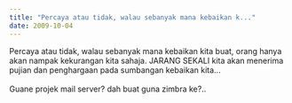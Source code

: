 ```yaml
---
title: "Percaya atau tidak, walau sebanyak mana kebaikan k..."
date: 2009-10-04
---
```

Percaya atau tidak, walau sebanyak mana kebaikan kita buat, orang hanya akan nampak kekurangan kita sahaja. JARANG SEKALI kita akan menerima pujian dan penghargaan pada sumbangan kebaikan kita...<br><br>Guane projek mail server? dah buat guna zimbra ke?..
